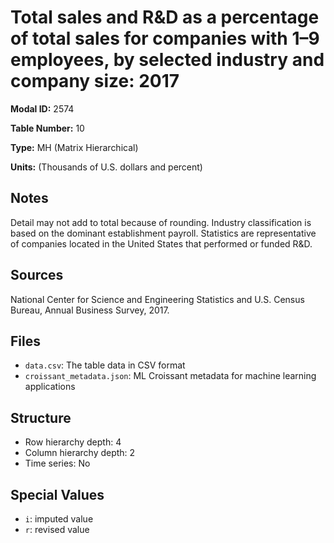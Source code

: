 # Total sales and R&D as a percentage of total sales for companies with 1&#8211;9 employees, by selected industry and company size: 2017

**Modal ID:** 2574

**Table Number:** 10

**Type:** MH (Matrix Hierarchical)

**Units:** (Thousands of U.S. dollars and percent)

## Notes

Detail may not add to total because of rounding. Industry classification is based on the dominant establishment payroll. Statistics are representative of companies located in the United States that performed or funded R&D.

## Sources

National Center for Science and Engineering Statistics and U.S. Census Bureau, Annual Business Survey, 2017.

## Files

- `data.csv`: The table data in CSV format
- `croissant_metadata.json`: ML Croissant metadata for machine learning applications

## Structure

- Row hierarchy depth: 4
- Column hierarchy depth: 2
- Time series: No

## Special Values

- `i`: imputed value
- `r`: revised value
